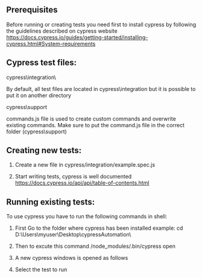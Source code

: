 **Prerequisites** 
--------

Before running or creating tests you need first to install cypress by following the guidelines described on cypress website https://docs.cypress.io/guides/getting-started/installing-cypress.html#System-requirements

**Cypress test files:**
--------

cypress\integration\

By default, all test files are located in cypress\integration but it is possible to put it on another directory

cypress\support

commands.js file is used  to create custom commands and overwrite existing commands. Make sure to put the command.js file in the correct folder (cypress\support)


**Creating new tests:**
--------

1. Create a new file in cypress/integration/example.spec.js 

2. Start writing tests, cypress is well documented https://docs.cypress.io/api/api/table-of-contents.html


**Running existing tests:**
--------

To use cypress you have to run the following commands in shell:
1. First Go to the folder where cypress has been installed example: cd D:\Users\myuser\Desktop\cypressAutomation\

2. Then to excute this command /node_modules/.bin/cypress open

3. A new cypress windows is opened as follows

4. Select the test to run 

